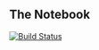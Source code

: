 ## The Notebook

[![Build Status](https://travis-ci.com/wise-introvert/the-notebook-server.svg?token=zQ3nPdnLNE1dh6XKUpxR&branch=release)](https://travis-ci.com/wise-introvert/the-notebook-server)
